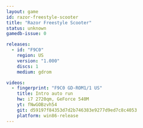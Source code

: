 ```yaml
---
layout: game
id: razor-freestyle-scooter
title: "Razor Freestyle Scooter"
status: unknown
gamedb-issue: 0

releases:
  - id: "F9C0"
    region: US
    version: "1.000"
    discs: 1
    medium: gdrom

videos:
  - fingerprint: "F9C0 GD-ROM1/1 US"
    title: Intro auto run
    hw: i7 2720qm, GeForce 540M
    yt: fNwGOBzvh54
    git: d59197f84353d7d2b746383e9277d9ed7c8c4053
    platform: win86-release
---
```

